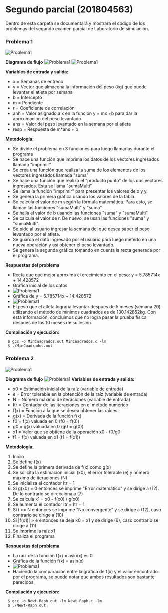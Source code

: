 # Segundo parcial (201804563)

Dentro de esta carpeta se documentará y mostrará el código de los problemas del segundo examen parcial de Laboratorio de simulación.

### **Problema 1**

![Problema1](img/img1.1.jpeg)

**Diagrama de flujo**
![Problema1](img/img1.jpeg)
![Problema1](img/img2.jpeg)

**Variables de entrada y salida:**
- x   = Semanas de entreno
- y   = Vector que almacena la información del peso (kg) que puede levantar el atleta por semana
- b   = Intercepto
- m   = Pendiente
- r   = Coeficiente de correlación
- anh = Valor asignado a x en la función y = mx +b para dar la aproximación del peso levantado 
- ans = Valor del peso levantado en la semana por el atleta
- resp = Respuesta de m*ans + b

**Metodología:**
- Se divide el problema en 3 funciones para luego llamarlas durante el programa
- Se hace una función que imprima los datos de los vectores ingresados llamada "imprimir"
- Se crea una función que realiza la suma de los elementos de los vectores ingresados llamada "suma"
- Se hace una función que realiza el "producto punto" de los dos vectores ingresados. Esta se llama "sumaMulti"
- Se llama la función "imprimir" para presentar los valores de x y y.
- Se genera la primera gráfica usando los valores de la tabla.
- Se calcula el valor de m según la fórmula matemática. Para esto, se llaman las funciones "sumaMulti" y "suma"
- Se halla el valor de b usando las funciones "suma" y "sumaMulti"
- Se calcula el valor de r. De nuevo, se usan las funciones "suma" y "sumaMulti".
- Se pide al usuario ingresar la semana del que desea saber el peso levantado por el atleta.
- Se guarda el dato ingresado por el usuario para luego meterlo en una nueva operación y así obtener el peso levantado.
- Se genera la segunda gráfica tomando en cuenta la recta generada por el programa.

**Respuestas del problema**
- Recta que que mejor aproxima el crecimiento en el peso: y = 5.785714x + 14.428572
- Gráfica inicial de los datos 
- ![Problema1](img/Curva1.jpeg)
- Gráfica de y = 5.785714x + 14.428572 
- ![Problema1](img/Curva2.jpeg)
- El peso que el atleta lograría levantar despues de 5 meses (semana 20) utilizando el método de mínimos cuadrados es de 130.142852kg. Con esta información, concluimos que no logra pasar la prueba física después de los 10 meses de su lesión.

**Compilación y ejecución:**
```
 $ gcc -o MinCuadrados.out MinCuadrados.c -lm
 $ ./MinCuadrados.out
 ```

 ### **Problema 2**

![Problema1](img/img1.2.jpeg)

**Diagrama de flujo**
![Problema1](img/img3.jpeg)
**Variables de entrada y salida:**
- x0   = Estimación inicial de la raíz (variable de entrada)
- e    = Error tolerable en la obtención de la raíz (variable de entrada)
- N    = Número máximo de iteraciones (variable de entrada)
- Itr  = Contador de las iteraciones en el método numérico 
- f(x) = Función a la que se desea obtener las raíces
- g(x) = Derivada de la función f(x)
- f0   = f(x) valuada en 0 (f0 = f(0))
- g0   = g(x) valuada en 0 (g0 = g(0))
- x1   = Valor que se obtiene de la operación x0 - f0/g0
- f1   = f(x) valuada en x1 (f1 = f(x1))

**Metodología:**
1. Inicio
2. Se define f(x)
3. Se define la primera derivada de f(x) como g(x)
4. Se solicita la estimación inicial (x0), el error tolerable (e) y número máximo de iteraciones (N)
5. Se inicializa el contador Itr = 1
6. Si g(x0) = 0 entonces se imprime "Error matemático" y se dirige a (12). De lo contrario se direcciona a (7) 
7. Se calcula x1 = x0 - f(x0) / g(x0)
8. Se aumenta el contador Itr = Itr + 1
9. Si i >= N entonces se imprime "No convergente" y se dirige a (12), caso contrario se dirige a (10) 
10. Si |f(x1)| > e entonces se deja x0 = x1 y se dirige (6), caso contrario se dirige a (11)
11. Se imprime la raíz x1
12. Finaliza el programa

**Respuestas del problema**
- La raíz de la función f(x) = asin(x) es 0
- Gráfica de la función f(x) = asin(x)
- ![Problema1](img/Curva3.jpeg)
- Haciendo la comparación entre la gráfica de f(x) y el valor encontrado por el programa, se puede notar que ambos resultados son bastante parecidos


**Compilación y ejecución:**
```
 $ gcc -o Newt-Raph.out -lm Newt-Raph.c -lm
 $ ./Newt-Raph.out
 ```